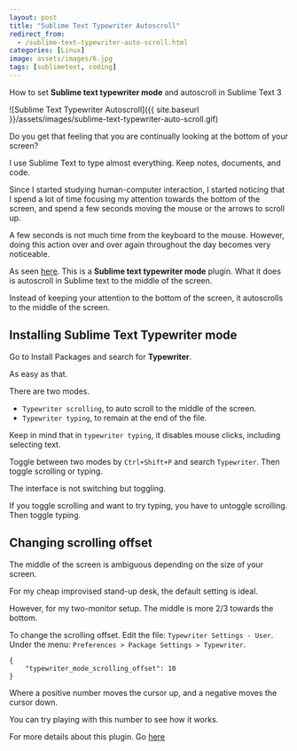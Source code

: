 ```yaml
---
layout: post
title: "Sublime Text Typewriter Autoscroll"
redirect_from:
  - /sublime-text-typewriter-auto-scroll.html
categories: [Linux]
image: assets/images/6.jpg
tags: [sublimetext, coding]
---
```


How to set **Sublime text typewriter mode** and autoscroll in Sublime Text 3

![Sublime Text Typewriter Autoscroll]({{ site.baseurl }}/assets/images/sublime-text-typewriter-auto-scroll.gif)

Do you get that feeling that you are continually looking at the bottom of your screen?

I use Sublime Text to type almost everything. Keep notes, documents, and code.

Since I started studying human-computer interaction, I started noticing that I spend a lot of time focusing my attention towards the bottom of the screen, and spend a few seconds moving the mouse or the arrows to scroll up.

A few seconds is not much time from the keyboard to the mouse. However, doing this action over and over again throughout the day becomes very noticeable.

As seen <a href="https://github.com/alehandrof/Typewriter" target="_blank">here</a>. This is a **Sublime text typewriter mode** plugin. What it does is autoscroll in Sublime text to the middle of the screen.

Instead of keeping your attention to the bottom of the screen, it autoscrolls to the middle of the screen.

## Installing Sublime Text Typewriter mode

Go to Install Packages and search for **Typewriter**.

As easy as that.

There are two modes.

* `Typewriter scrolling`, to auto scroll to the middle of the screen.
* `Typewriter typing`, to remain at the end of the file.

Keep in mind that in `typewriter typing`, it disables mouse clicks, including selecting text.

Toggle between two modes by `Ctrl+Shift+P` and search `Typewriter`. Then toggle scrolling or typing.

The interface is not switching but toggling.

If you toggle scrolling and want to try typing, you have to untoggle scrolling. Then toggle typing.

## Changing scrolling offset

The middle of the screen is ambiguous depending on the size of your screen.

For my cheap improvised stand-up desk, the default setting is ideal.

However, for my two-monitor setup. The middle is more 2/3 towards the bottom.

To change the scrolling offset. Edit the file: `Typewriter Settings - User`. Under the menu: `Preferences > Package Settings > Typewriter`.

    {
    	"typewriter_mode_scrolling_offset": 10
    }

Where a positive number moves the cursor up, and a negative moves the cursor down.

You can try playing with this number to see how it works.

For more details about this plugin. Go <a href="https://github.com/alehandrof/Typewriter" target="_blank">here</a>